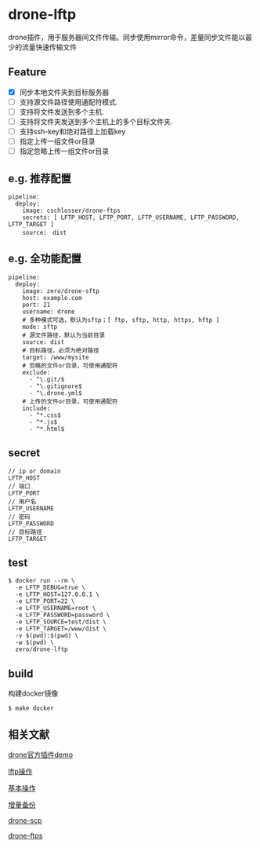 # drone-lftp

drone插件，用于服务器间文件传输。同步使用mirror命令，差量同步文件能以最少的流量快速传输文件

## Feature
- [x] 同步本地文件夹到目标服务器
- [ ] 支持源文件路径使用通配符模式.
- [ ] 支持将文件发送到多个主机.
- [ ] 支持将文件夹发送到多个主机上的多个目标文件夹.
- [ ] 支持ssh-key和绝对路径上加载key
- [ ] 指定上传一组文件or目录
- [ ] 指定忽略上传一组文件or目录

## e.g. 推荐配置
```
pipeline:
  deploy:
    image: cschlosser/drone-ftps
    secrets: [ LFTP_HOST, LFTP_PORT, LFTP_USERNAME, LFTP_PASSWORD, LFTP_TARGET ]
    source:　dist
```
## e.g. 全功能配置
```
pipeline:
  deploy:
    image: zero/drone-sftp
    host: example.com
    port: 21
    username: drone
    # 多种模式可选，默认为sftp；[ ftp, sftp, http, https, hftp ]
    mode: sftp
    # 源文件路径，默认为当前目录
    source: dist
    # 目标路径，必须为绝对路径
    target: /www/mysite
    # 忽略的文件or目录，可使用通配符
    exclude:
      - ^\.git/$
      - ^\.gitignore$
      - ^\.drone.yml$
    # 上传的文件or目录，可使用通配符
    include:
      - ^*.css$
      - ^*.js$
      - ^*.html$
```
## secret
```
// ip or domain
LFTP_HOST
// 端口
LFTP_PORT
// 用户名
LFTP_USERNAME
// 密码
LFTP_PASSWORD
// 目标路径
LFTP_TARGET
```

## test
```
$ docker run --rm \
  -e LFTP_DEBUG=true \
  -e LFTP_HOST=127.0.0.1 \
  -e LFTP_PORT=22 \
  -e LFTP_USERNAME=root \
  -e LFTP_PASSWORD=password \
  -e LFTP_SOURCE=test/dist \
  -e LFTP_TARGET=/www/dist \
  -v $(pwd):$(pwd) \
  -w $(pwd) \
  zero/drone-lftp
```

## build
构建docker镜像
```
$ make docker
```

## 相关文献
[drone官方插件demo](http://docs.drone.io/creating-custom-plugins-bash/)

[lftp操作](http://fedoralog.blog.sohu.com/30894375.html)

[基本操作](https://www.cnblogs.com/LJ-fish/archive/2010/03/15/1686607.html)

[增量备份](http://www.169it.com/blog_article/766419848.html)

[drone-scp](https://github.com/appleboy/drone-scp)

[drone-ftps](https://github.com/christophschlosser/drone-ftps)
